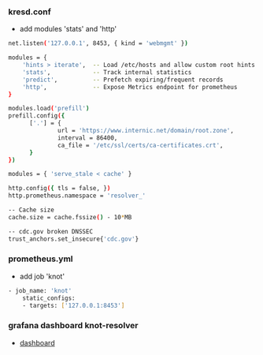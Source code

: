 ### kresd.conf
- add modules 'stats' and 'http'
```sh
net.listen('127.0.0.1', 8453, { kind = 'webmgmt' })

modules = {
    'hints > iterate',  -- Load /etc/hosts and allow custom root hints
    'stats',            -- Track internal statistics
    'predict',          -- Prefetch expiring/frequent records
    'http',             -- Expose Metrics endpoint for prometheus
}

modules.load('prefill')
prefill.config({
      ['.'] = {
              url = 'https://www.internic.net/domain/root.zone',
              interval = 86400,
              ca_file = '/etc/ssl/certs/ca-certificates.crt',
      }
})

modules = { 'serve_stale < cache' }

http.config({ tls = false, })
http.prometheus.namespace = 'resolver_'

-- Cache size
cache.size = cache.fssize() - 10*MB

-- cdc.gov broken DNSSEC
trust_anchors.set_insecure{'cdc.gov'}

```

### prometheus.yml
- add job 'knot'
```sh
- job_name: 'knot'
    static_configs:
    - targets: ['127.0.0.1:8453']
```

### grafana dashboard knot-resolver
- [dashboard](https://grafana.com/grafana/dashboards/12743)
